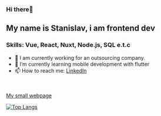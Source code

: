 ### Hi there👋
## My name is Stanislav, i am frontend dev

### Skills: Vue, React, Nuxt, Node.js, SQL e.t.c

- 🔭 I am currently working for an outsourcing company.
- 🌱 I’m currently learning mobile development with flutter
- 📫 How to reach me: [LinkedIn](https://www.linkedin.com/in/stanislav-shevchenko-0711b918b/)
<br/>

[My small webpage](https://makidzusi-github-io.vercel.app/)

[![Top Langs](https://github-readme-stats.vercel.app/api/top-langs/?username=makidzusi)](https://github.com/anuraghazra/github-readme-stats)
